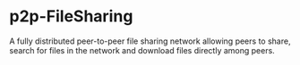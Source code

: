 # p2p-FileSharing
A fully distributed peer-to-peer file sharing network allowing peers to share, search for files in the network and download files directly among peers.
